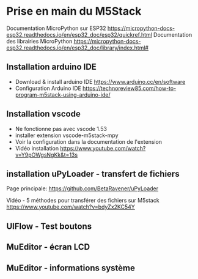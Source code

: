 # Prise en main du M5Stack

Documentation MicroPython sur ESP32 <https://micropython-docs-esp32.readthedocs.io/en/esp32_doc/esp32/quickref.html>
Documentation des librairies MicroPython <https://micropython-docs-esp32.readthedocs.io/en/esp32_doc/library/index.html#>

## Installation arduino IDE
- Download & install arduino IDE <https://www.arduino.cc/en/software>
- Configuration Arduino IDE <https://technoreview85.com/how-to-program-m5stack-using-arduino-ide/>

## Installation vscode

- Ne fonctionne pas avec vscode 1.53
- installer extension vscode-m5stack-mpy
- Voir la configuration dans la documentation de l'extension
- Vidéo installation <https://www.youtube.com/watch?v=Y9pOWgsNgKk&t=13s>

## installation uPyLoader - transfert de fichiers
Page principale: <https://github.com/BetaRavener/uPyLoader>

Vidéo - 5 méthodes pour transférer des fichiers sur M5stack <https://www.youtube.com/watch?v=bdyZx2KC54Y>

## UIFlow - Test boutons

## MuEditor - écran LCD

## MuEditor - informations système
